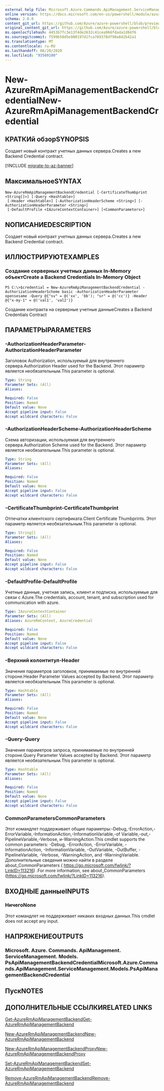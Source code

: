 ```yaml
---
external help file: Microsoft.Azure.Commands.ApiManagement.ServiceManagement.dll-Help.xml
online version: https://docs.microsoft.com/en-us/powershell/module/azurerm.apimanagement/new-azurermapimanagementbackendcredential
schema: 2.0.0
content_git_url: https://github.com/Azure/azure-powershell/blob/preview/src/ResourceManager/ApiManagement/Commands.ApiManagement/help/New-AzureRmApiManagementBackendCredential.md
original_content_git_url: https://github.com/Azure/azure-powershell/blob/preview/src/ResourceManager/ApiManagement/Commands.ApiManagement/help/New-AzureRmApiManagementBackendCredential.md
ms.openlocfilehash: 4453b7fc3e13f4de2632c41cea966fdada1d84f6
ms.sourcegitcommit: f599b50d5e980197d1fca769378df90a842b42a1
ms.translationtype: MT
ms.contentlocale: ru-RU
ms.lasthandoff: 08/20/2020
ms.locfileid: "93569100"
---
```

# <span data-ttu-id="4fafb-101">New-AzureRmApiManagementBackendCredential</span><span class="sxs-lookup"><span data-stu-id="4fafb-101">New-AzureRmApiManagementBackendCredential</span></span>

## <span data-ttu-id="4fafb-102">КРАТКИй обзор</span><span class="sxs-lookup"><span data-stu-id="4fafb-102">SYNOPSIS</span></span>
<span data-ttu-id="4fafb-103">Создает новый контракт учетных данных сервера.</span><span class="sxs-lookup"><span data-stu-id="4fafb-103">Creates a new Backend Credential contract.</span></span>

[!INCLUDE [migrate-to-az-banner](../../includes/migrate-to-az-banner.md)]

## <span data-ttu-id="4fafb-104">Максимальное</span><span class="sxs-lookup"><span data-stu-id="4fafb-104">SYNTAX</span></span>

```
New-AzureRmApiManagementBackendCredential [-CertificateThumbprint <String[]>] [-Query <Hashtable>]
 [-Header <Hashtable>] [-AuthorizationHeaderScheme <String>] [-AuthorizationHeaderParameter <String>]
 [-DefaultProfile <IAzureContextContainer>] [<CommonParameters>]
```

## <span data-ttu-id="4fafb-105">NОПИСАНИЕ</span><span class="sxs-lookup"><span data-stu-id="4fafb-105">DESCRIPTION</span></span>
<span data-ttu-id="4fafb-106">Создает новый контракт учетных данных сервера.</span><span class="sxs-lookup"><span data-stu-id="4fafb-106">Creates a new Backend Credential contract.</span></span>

## <span data-ttu-id="4fafb-107">ИЛЛЮСТРИРУЮТ</span><span class="sxs-lookup"><span data-stu-id="4fafb-107">EXAMPLES</span></span>

### <span data-ttu-id="4fafb-108">Создание серверных учетных данных In-Memory объект</span><span class="sxs-lookup"><span data-stu-id="4fafb-108">Create a Backend Credentials In-Memory Object</span></span>
```
PS C:\>$credential = New-AzureRmApiManagementBackendCredential -AuthorizationHeaderScheme basic -AuthorizationHeaderParameter opensesame -Query @{"sv" = @('xx', 'bb'); "sr" = @('cc')} -Header @{"x-my-1" = @('val1', 'val2')}
```

<span data-ttu-id="4fafb-109">Создание контракта на серверные учетные данные</span><span class="sxs-lookup"><span data-stu-id="4fafb-109">Creates a Backend Credentials Contract</span></span>

## <span data-ttu-id="4fafb-110">ПАРАМЕТРЫ</span><span class="sxs-lookup"><span data-stu-id="4fafb-110">PARAMETERS</span></span>

### <span data-ttu-id="4fafb-111">-AuthorizationHeaderParameter</span><span class="sxs-lookup"><span data-stu-id="4fafb-111">-AuthorizationHeaderParameter</span></span>
<span data-ttu-id="4fafb-112">Заголовок Authorization, используемый для внутреннего сервера.</span><span class="sxs-lookup"><span data-stu-id="4fafb-112">Authorization Header used for the Backend.</span></span>
<span data-ttu-id="4fafb-113">Этот параметр является необязательным.</span><span class="sxs-lookup"><span data-stu-id="4fafb-113">This parameter is optional.</span></span>

```yaml
Type: String
Parameter Sets: (All)
Aliases: 

Required: False
Position: Named
Default value: None
Accept pipeline input: False
Accept wildcard characters: False
```

### <span data-ttu-id="4fafb-114">-AuthorizationHeaderScheme</span><span class="sxs-lookup"><span data-stu-id="4fafb-114">-AuthorizationHeaderScheme</span></span>
<span data-ttu-id="4fafb-115">Схема авторизации, используемая для внутреннего сервера.</span><span class="sxs-lookup"><span data-stu-id="4fafb-115">Authorization Scheme used for the Backend.</span></span>
<span data-ttu-id="4fafb-116">Этот параметр является необязательным.</span><span class="sxs-lookup"><span data-stu-id="4fafb-116">This parameter is optional.</span></span>

```yaml
Type: String
Parameter Sets: (All)
Aliases: 

Required: False
Position: Named
Default value: None
Accept pipeline input: False
Accept wildcard characters: False
```

### <span data-ttu-id="4fafb-117">-CertificateThumbprint</span><span class="sxs-lookup"><span data-stu-id="4fafb-117">-CertificateThumbprint</span></span>
<span data-ttu-id="4fafb-118">Отпечатки клиентского сертификата.</span><span class="sxs-lookup"><span data-stu-id="4fafb-118">Client Certificate Thumbprints.</span></span>
<span data-ttu-id="4fafb-119">Этот параметр является необязательным.</span><span class="sxs-lookup"><span data-stu-id="4fafb-119">This parameter is optional.</span></span>

```yaml
Type: String[]
Parameter Sets: (All)
Aliases: 

Required: False
Position: Named
Default value: None
Accept pipeline input: False
Accept wildcard characters: False
```

### <span data-ttu-id="4fafb-120">-DefaultProfile</span><span class="sxs-lookup"><span data-stu-id="4fafb-120">-DefaultProfile</span></span>
<span data-ttu-id="4fafb-121">Учетные данные, учетная запись, клиент и подписка, используемые для связи с Azure.</span><span class="sxs-lookup"><span data-stu-id="4fafb-121">The credentials, account, tenant, and subscription used for communication with azure.</span></span>
 
```yaml
Type: IAzureContextContainer
Parameter Sets: (All)
Aliases: AzureRmContext, AzureCredential

Required: False
Position: Named
Default value: None
Accept pipeline input: False
Accept wildcard characters: False
```

### <span data-ttu-id="4fafb-122">-Верхний колонтитул</span><span class="sxs-lookup"><span data-stu-id="4fafb-122">-Header</span></span>
<span data-ttu-id="4fafb-123">Значения параметров заголовков, принимаемые по внутренней стороне.</span><span class="sxs-lookup"><span data-stu-id="4fafb-123">Header Parameter Values accepted by Backend.</span></span>
<span data-ttu-id="4fafb-124">Этот параметр является необязательным.</span><span class="sxs-lookup"><span data-stu-id="4fafb-124">This parameter is optional.</span></span>

```yaml
Type: Hashtable
Parameter Sets: (All)
Aliases: 

Required: False
Position: Named
Default value: None
Accept pipeline input: False
Accept wildcard characters: False
```

### <span data-ttu-id="4fafb-125">-Query</span><span class="sxs-lookup"><span data-stu-id="4fafb-125">-Query</span></span>
<span data-ttu-id="4fafb-126">Значения параметров запроса, принимаемые по внутренней стороне.</span><span class="sxs-lookup"><span data-stu-id="4fafb-126">Query Parameter Values accepted by Backend.</span></span>
<span data-ttu-id="4fafb-127">Этот параметр является необязательным.</span><span class="sxs-lookup"><span data-stu-id="4fafb-127">This parameter is optional.</span></span>

```yaml
Type: Hashtable
Parameter Sets: (All)
Aliases: 

Required: False
Position: Named
Default value: None
Accept pipeline input: False
Accept wildcard characters: False
```

### <span data-ttu-id="4fafb-128">CommonParameters</span><span class="sxs-lookup"><span data-stu-id="4fafb-128">CommonParameters</span></span>
<span data-ttu-id="4fafb-129">Этот командлет поддерживает общие параметры:-Debug,-ErrorAction,-ErrorVariable,-InformationAction,-InformationVariable,-of Variable,-out,-PipelineVariable,-Verbose, и-WarningAction.</span><span class="sxs-lookup"><span data-stu-id="4fafb-129">This cmdlet supports the common parameters: -Debug, -ErrorAction, -ErrorVariable, -InformationAction, -InformationVariable, -OutVariable, -OutBuffer, -PipelineVariable, -Verbose, -WarningAction, and -WarningVariable.</span></span> <span data-ttu-id="4fafb-130">Дополнительные сведения можно найти в разделе about_CommonParameters ( https://go.microsoft.com/fwlink/?LinkID=113216) .</span><span class="sxs-lookup"><span data-stu-id="4fafb-130">For more information, see about_CommonParameters (https://go.microsoft.com/fwlink/?LinkID=113216).</span></span>

## <span data-ttu-id="4fafb-131">ВХОДНЫЕ данные</span><span class="sxs-lookup"><span data-stu-id="4fafb-131">INPUTS</span></span>

### <span data-ttu-id="4fafb-132">Ничего</span><span class="sxs-lookup"><span data-stu-id="4fafb-132">None</span></span>
<span data-ttu-id="4fafb-133">Этот командлет не поддерживает никаких входных данных.</span><span class="sxs-lookup"><span data-stu-id="4fafb-133">This cmdlet does not accept any input.</span></span>

## <span data-ttu-id="4fafb-134">НАПРЯЖЕНИЕ</span><span class="sxs-lookup"><span data-stu-id="4fafb-134">OUTPUTS</span></span>

### <span data-ttu-id="4fafb-135">Microsoft. Azure. Commands. ApiManagement. ServiceManagement. Models. PsApiManagementBackendCredential</span><span class="sxs-lookup"><span data-stu-id="4fafb-135">Microsoft.Azure.Commands.ApiManagement.ServiceManagement.Models.PsApiManagementBackendCredential</span></span>

## <span data-ttu-id="4fafb-136">Пуск</span><span class="sxs-lookup"><span data-stu-id="4fafb-136">NOTES</span></span>

## <span data-ttu-id="4fafb-137">ДОПОЛНИТЕЛЬНЫЕ ССЫЛКИ</span><span class="sxs-lookup"><span data-stu-id="4fafb-137">RELATED LINKS</span></span>

[<span data-ttu-id="4fafb-138">Get-AzureRmApiManagementBackend</span><span class="sxs-lookup"><span data-stu-id="4fafb-138">Get-AzureRmApiManagementBackend</span></span>](./Get-AzureRmApiManagementBackend)

[<span data-ttu-id="4fafb-139">New-AzureRmApiManagementBackend</span><span class="sxs-lookup"><span data-stu-id="4fafb-139">New-AzureRmApiManagementBackend</span></span>](./New-AzureRmApiManagementBackend.md)

[<span data-ttu-id="4fafb-140">New-AzureRmApiManagementBackendProxy</span><span class="sxs-lookup"><span data-stu-id="4fafb-140">New-AzureRmApiManagementBackendProxy</span></span>](./New-AzureRmApiManagementBackendProxy.md)

[<span data-ttu-id="4fafb-141">Set-AzureRmApiManagementBackend</span><span class="sxs-lookup"><span data-stu-id="4fafb-141">Set-AzureRmApiManagementBackend</span></span>](./Set-AzureRmApiManagementBackend.md)

[<span data-ttu-id="4fafb-142">Remove-AzureRmApiManagementBackend</span><span class="sxs-lookup"><span data-stu-id="4fafb-142">Remove-AzureRmApiManagementBackend</span></span>](./Remove-AzureRmApiManagementBackend.md)
